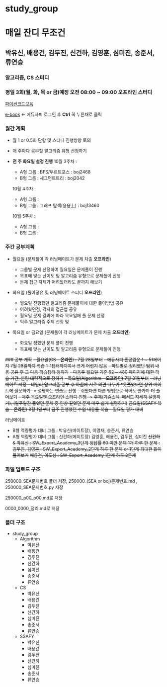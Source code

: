 # study_group

# 매일 잔디 무조건
## 박유신, 배용건, 김두진, 신건하, 김영훈, 심미진, 송준서, 류연승
### 알고리즘, CS 스터디
### 평일 3회(월, 화, 목 or 금)예정 오전 08:00 ~ 09:00 오프라인 스터디

[파이썬코드모음](https://codesol.how-to.best/doc/python)

[e-book](https://ssafy5.dkyobobook.co.kr/main.ink) <- 에듀사피 로그인 후 **Ctrl** 꾹 누른채로 클릭

### 월간 계획
- 월 1 or 0.5회 단합 및 스터디 진행방향 토의
- 매 주마다 공부할 알고리즘 유형 선정하기
- **전 주 화요일 설정 진행**
  10월 3주차 :
    - A형 그룹 : BFS/부르트포스 : boj2468
    - B형 그룹 : 세그먼트트리 : boj2042
  
  10월 4주차 :
    - A형 그룹 :
    - B형 그룹 : 그래프 탐색(응용上) : boj13460
  
  10월 5주차 :
    - A형 그룹 : 
    - B형 그룹 :  


### 주간 공부계획
- 월요일 (문제풀이 각 러닝메이트가 문제 차출 **오프라인**)
  - 그룹별 문제 선정하여 월요일은 문제풀이 진행
  - 목표에 맞는 난이도 및 알고리즘 유형으로 문제풀이 진행
  - 문제 접근 자체가 어려웠더라도 끝까지 해보기
  
- 화요일 (풀이공유 및 러닝메이트 스터디 **오프라인**)
  - 월요일 진행했던 알고리즘 문제풀이에 대한 풀이방법 공유
  - 어려웠던점, 각자의 접근법 공유
  - 월요일 문제 결과에 따라 목요일에 풀 문제 선정
  - 익주 알고리즘 주제 선정 및
 
- 목요일 or 금요일 (문제풀이 각 러닝메이트가 문제 차출 **오프라인**)
  - 화요일 정했던 문제 풀이 진행
  - 목표에 맞는 난이도 및 알고리즘 유형으로 문제풀이 진행
 
  
~~### 공부 계획~~
~~- 월요일(CS - **온라인**) : 7월 28일부터~~
  ~~- 에듀사피 혼공컴운 1 ~ 51페이지 7월 28일까지 학습 1-1챕터까지여서 크게 어렵지 않음~~
  ~~- 파트별로 정리했던 범위 내용 공유 후 그 다음 학습챕터 정하기~~
  ~~- 다음주 월요일 기준 52 ~ 480 페이지에 대한 학습 기간, 분량 대략적으로 정하기~~
~~- 목요일(Algorithm - **오프라인**) 7월 31일부터~~
  ~~- 러닝메이트 지정 - 데일리 알고리즘 공부 후 아침에 서로 의견 나누기 *못풀었다면 상위 메이트에 질문하기 -> 설명하는 연습도 진행~~
  ~~- 쉬웠다면 다른 방법으로 적어도 한가지 더 풀어보기~~
  ~~- 매주 목요일엔 오프라인 스터디 진행 -> 주제(기술스텍, 메서드 자세히 설명하기), (일주일간 풀었던 문제 중 인상 깊었던 문제 매우 쉽게 설명하기)~~
~~금요일(SSAFY 복습 - **온라인**) 8월 1일부터~~
~~금주 진행했던 수업 내용들 복습 - 월요일 평가 대비~~

러닝메이트
  - B형 역량평가 대비 그룹 : 박유신(메이트장), 이명재, 송준서, 류연승
  - A형 역량평가 대비 그룹 : 신건하(메이트장) 김영훈, 배용건, 김두진, 심미진
~~신건하 & 박유신 : SW_Expert_Academy_3단계 정답률 60 미만 문제 1개 하루 한 문제 :~~
~~김두진, 김영훈 : SW_Expert_Academy_2단계 하루 한 문제 or 1단계 최대한 많이 풀어보기~~
~~배용건, 이도성 : SW_Expert_Academy_1단계 하루 2문제~~

### 파일 업로드 구조
250000_SEA문제번호 폴더 저장, 250000_(SEA or boj)문제번호.md , 250000_SEA문제번호.py 저장

250000_p00_p00.md로 저장

0000_0000_정리.md로 저장

### 폴더 구조
- study_group
  - Algorithm
    - 박유신
    - 배용건
    - 김두진
    - 신건하
    - 심미진
    - 송준서
    - 류연승
  - CS
    - 박유신
    - 배용건
    - 김두진
    - 신건하
    - 심미진
    - 송준서
    - 류연승
  - SSAFY
    - 박유신
    - 배용건
    - 김두진
    - 신건하
    - 심미진
    - 송준서
    - 류연승
